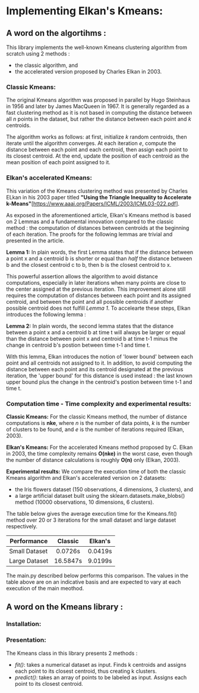 # Implementing Elkan's Kmeans:
## A word on the algortihms :

This library implements the well-known Kmeans clustering algorithm from scratch using 2 methods : 
- the classic algorithm, and
- the accelerated version proposed by Charles Elkan in 2003.

### Classic Kmeans:
The original Kmeans algorithm was proposed in parallel by Hugo Steinhaus in 1956 and later by James MacQueen in 1967.
It is generally regarded as a fast clustering method as it is not based in computing the distance between all _n_ points in the dataset, but rather the distance between each point and _k_ centroids.

The algorithm works as follows: at first, initialize _k_ random centroids, then iterate until the algorithm converges.  At each iteration _e_, compute the distance between each point and each centroid, then assign each point to its closest centroid.  At the end, update the position of each centroid as the mean position of each point assigned to it.

### Elkan's accelerated Kmeans:
This variation of the Kmeans clustering method was presented by Charles ELkan in his 2003 paper titled __"Using the Triangle Inequality to Accelerate k-Means"__[https://www.aaai.org/Papers/ICML/2003/ICML03-022.pdf]. 

As exposed in the aforementioned article, Elkan's Kmeans method is based on 2 Lemmas and a fundamental innovation compared to the classic method : the computation of distances between centroids at the beginning of each iteration. The proofs for the following lemmas are trivial and presented in the article.

**Lemma 1:** In plain words, the first Lemma states that if the distance between a point x and a centroid b is shorter or equal than *half* the distance between b and the closest centroid c to b, then b is the closest centroid to x.

This powerful assertion allows the algorithm to avoid distance computations, especially in later iterations when many points are close to the center assigned at the previous iteration.  This improvement alone still requires the computation of distances between each point and its assigned centroid, and between the point and all possible centroids if another possible centroid does not fulfill *Lemma 1*. To accelearte these steps, Elkan introduces the following lemma :

**Lemma 2:** In plain words, the second lemma states that the distance between a point x and a centroid b at time t will always be larger or equal than the distance between point x and centroid b at time t-1 minus the change in centroid b's postion between time t-1 and time t.

With this lemma, Elkan introduces the notion of 'lower bound' between each point and all centroids not assigned to it.  In addition, to avoid computing the distance between each point and its centroid designated at the previous iteration, the 'upper bound' for this distance is used instead : the last known upper bound plus the change in the centroid's postion between time t-1 and time t.

### Computation time - Time complexity and experimental results:
**Classic Kmeans:** For the classic Kmeans method, the number of distance computations is __nke__, where _n_ is the number of data points, _k_ is the number of clusters to be found, and _e_ is the number of iterations required (Elkan, 2003).

**Elkan's Kmeans:** For the accelerated Kmeans method proposed by C. Elkan in 2003, the time complexity remains __O(nke)__ in the worst case, even though the number of distance calculations is roughly __O(n)__ only (Elkan, 2003).

**Experimental results:** We compare the execution time of both the classic Kmeans algorithm and Elkan's accelerated version on 2 datasets:
- the Iris flowers dataset (150 observations, 4 dimensions, 3 clusters), and 
- a large artificial dataset built using the sklearn.datasets.make_blobs() method (10000 observations, 10 dimensions, 6 clusters).

The table below gives the average execution time for the Kmeans.fit() method over 20 or 3 iterations for the small dataset and large dataset respectively.

| Performance        | Classic           | Elkan's  |
| ------------- |:-------------:| :-----:|
| Small Dataset | 0.0726s | 0.0419s |
| Large Dataset  | 16.5847s      |   9.0199s |

The main.py described below performs this comparison. The values in the table above are on an indicative basis and are expected to vary at each execution of the main meothod.

## A word on the Kmeans library :
### Installation:


### Presentation:
The Kmeans class in this library presents 2 methods :
- _fit()_: takes a numerical dataset as input.  Finds k centroids and assigns each point to its closest centroid, thus creating k clusters.
- _predict()_: takes an array of points to be labeled as input. Assigns each point to its closest centroid.





